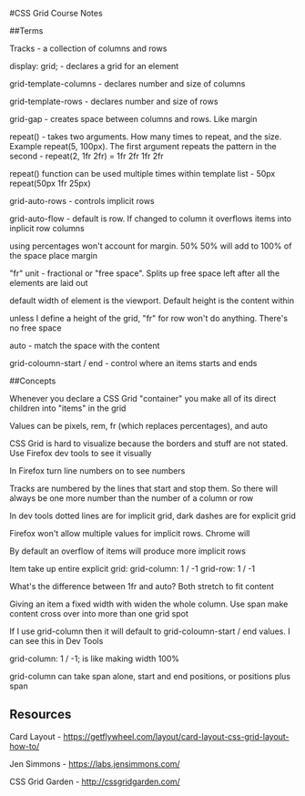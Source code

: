 #CSS Grid Course Notes

##Terms

Tracks - a collection of columns and rows

display: grid; - declares a grid for an element

grid-template-columns - declares number and size of columns


grid-template-rows - declares number and size of rows

grid-gap - creates space between columns and rows. Like margin

repeat() - takes two arguments. How many times to repeat, and the size. Example repeat(5, 100px). The first argument repeats the pattern in the second - repeat(2, 1fr 2fr) = 1fr 2fr 1fr 2fr

repeat() function can be used multiple times within template list - 50px repeat(50px 1fr 25px)

grid-auto-rows - controls implicit rows

grid-auto-flow - default is row. If changed to column it overflows items into inplicit row columns

using percentages won't account for margin. 50% 50% will add to 100% of the space place margin

"fr" unit - fractional or "free space". Splits up free space left after all the elements are laid out

default width of element is the viewport. Default height is the content within

unless I define a height of the grid, "fr" for row won't do anything. There's no free space

auto - match the space with the content

grid-coloumn-start / end - control where an items starts and ends

##Concepts

Whenever you declare a CSS Grid "container" you make all of its direct children into "items" in the grid

Values can be pixels, rem, fr (which replaces percentages), and auto

CSS Grid is hard to visualize because the borders and stuff are not stated. Use Firefox dev tools to see it visually

In Firefox turn line numbers on to see numbers

Tracks are numbered by the lines that start and stop them. So there will always be one more number than the number of a column or row

In dev tools dotted lines are for implicit grid, dark dashes are for explicit grid

Firefox won't allow multiple values for implicit rows. Chrome will

By default an overflow of items will produce more implicit rows

Item take up entire explicit grid:
grid-column: 1 / -1
grid-row: 1 / -1

What's the difference between 1fr and auto? Both stretch to fit content

Giving an item a fixed width with widen the whole column. Use span make content cross over into more than one grid spot

If I use grid-column then it will default to grid-coloumn-start / end values. I can see this in Dev Tools

grid-column: 1 / -1; is like making width 100%

grid-column can take span alone, start and end positions, or positions plus span

## Resources

Card Layout - https://getflywheel.com/layout/card-layout-css-grid-layout-how-to/

Jen Simmons - https://labs.jensimmons.com/

CSS Grid Garden - http://cssgridgarden.com/